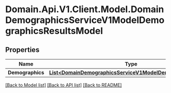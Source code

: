 # Domain.Api.V1.Client.Model.DomainDemographicsServiceV1ModelDemographicsResultsModel
## Properties

Name | Type | Description | Notes
------------ | ------------- | ------------- | -------------
**Demographics** | [**List&lt;DomainDemographicsServiceV1ModelDemographicsModel&gt;**](DomainDemographicsServiceV1ModelDemographicsModel.md) |  | [optional] 

[[Back to Model list]](../README.md#documentation-for-models) [[Back to API list]](../README.md#documentation-for-api-endpoints) [[Back to README]](../README.md)

